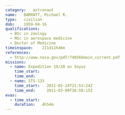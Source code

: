 ```yaml
---
category:	astronaut
name:	BARRATT, Michael R.
type:	civilian
dob:	1959-04-16
qualifications:
  - BSc in zoology
  - MSc in aerospace medicine
  - Doctor of Medicine
timeinspace:	211d11h46m
references:
  - http://www.nasa.gov/pdf/740566main_current.pdf
missions:
  - name: Expedition 19/20 on Soyuz
    time_start:   
    time_end:     
  - name: STS-133
    time_start:   2011-02-24T21:53:24Z
    time_end:     2011-03-09T16:58:15Z
evas:
  - time_start: 
    duration:   4h54m
---
```

